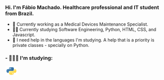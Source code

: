 ### Hi. I'm Fábio Machado. Healthcare professional and IT student from Brazil.

- 🧰 Currently working as a Medical Devices Maintenance Specialist.
- 🧙‍♂️ Currently studying Software Engineering, Python, HTML, CSS, and Javascript.
- 🤔 I need help in the languages I'm studying. A help that is a priority is private classes - specially on Python.

 
### - 👨‍🎓💡 I'm studying:

<div>

  <img title="PYTHON" height="30" width="40" src="https://raw.githubusercontent.com/devicons/devicon/master/icons/python/python-original.svg">

</div>

<br>

<!--
 listaParse.forEach(function(item,indice,array){    
    var nameUpper = item.name.toUpperCase()
    //if(item.versions.svg.length > 1){        
        //item.versions.svg.forEach(function(itemSvg,indice,array){
            //console.log('<img title="Hudson '+nameUpper+'" height="30" width="40" src="https://raw.githubusercontent.com/devicons/devicon/master/icons/'+item.name+'/'+item.name+'-'+itemSvg+'.svg">')              
        //})        
    //}
    //else{
    //    console.log('<img title="Hudson '+nameUpper+'" height="30" width="40" src="https://raw.githubusercontent.com/devicons/devicon/master/icons/'+item.name+'/'+item.name+'-'+item.versions.svg[0]+'.svg">')
    //}    
    console.log('<img title="Hudson '+nameUpper+'" height="30" width="40" src="https://raw.githubusercontent.com/devicons/devicon/master/icons/'+item.name+'/'+item.name+'-'+item.versions.svg[0]+'.svg">')
})
-->
